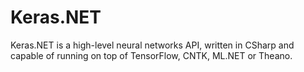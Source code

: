 # Keras.NET
Keras.NET is a high-level neural networks API, written in CSharp and capable of running on top of TensorFlow, CNTK, ML.NET or Theano.

